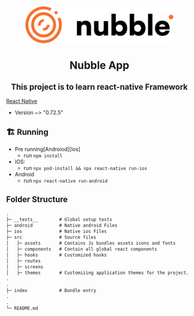<p align="center">
  <img
    width="400"
    src="src/assets/icons/logo.svg" 
    alt="Nubble App logo" />
</p>

<h1 align="center">
 Nubble App
</h1>

<h2 align="center">
 This project is to learn react-native Framework
</h2>

[React Native](https://reactnative.dev/)

- Version ~> "0.72.5"

## 🏗 Running

- Pre running[Androiod][Ios]
  - run `npm install`
- IOS:
  - run `npx pod-install && npx react-native run-ios`
- Android
  - run `npx react-native run-android`

## Folder Structure

```plaintext
.
├─ __tests__        # Global setup tests
├─ android          # Native android Files
├─ ios              # Native ios Files
├─ src              # Source files
│   ├─ assets       # Contains Js bundles assets icons and fonts
│   ├─ components   # Contain all global react components
│   ├─ hooks        # Customized hooks
│   ├─ routes
│   ├─ screens
│   ├─ themes       # Customizing application themes for the project.
.
.
├─ index            # Bundle entry
.
.
└─ README.md
```

